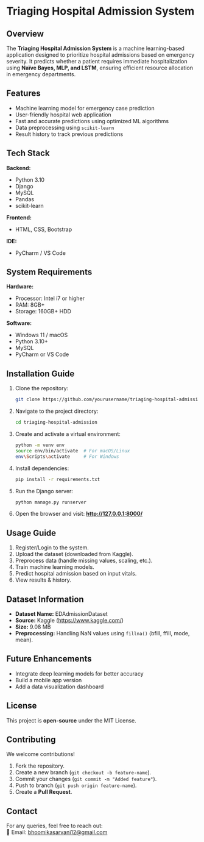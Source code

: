 # Triaging Hospital Admission System  

## Overview  
The **Triaging Hospital Admission System** is a machine learning-based application designed to prioritize hospital admissions based on emergency severity. It predicts whether a patient requires immediate hospitalization using **Naïve Bayes, MLP, and LSTM**, ensuring efficient resource allocation in emergency departments.  

## Features  
- Machine learning model for emergency case prediction  
- User-friendly hospital web application  
- Fast and accurate predictions using optimized ML algorithms  
- Data preprocessing using `scikit-learn`  
- Result history to track previous predictions  

## Tech Stack  

**Backend:**  
- Python 3.10  
- Django  
- MySQL  
- Pandas  
- scikit-learn  

**Frontend:**  
- HTML, CSS, Bootstrap  

**IDE:**  
- PyCharm / VS Code  

## System Requirements  

**Hardware:**  
- Processor: Intel i7 or higher  
- RAM: 8GB+  
- Storage: 160GB+ HDD  

**Software:**  
- Windows 11 / macOS  
- Python 3.10+  
- MySQL  
- PyCharm or VS Code  

## Installation Guide  

1. Clone the repository:  
   ```sh
   git clone https://github.com/yourusername/triaging-hospital-admission.git
   ```  
2. Navigate to the project directory:  
   ```sh
   cd triaging-hospital-admission
   ```  
3. Create and activate a virtual environment:  
   ```sh
   python -m venv env
   source env/bin/activate  # For macOS/Linux
   env\Scripts\activate     # For Windows
   ```  
4. Install dependencies:  
   ```sh
   pip install -r requirements.txt
   ```  
5. Run the Django server:  
   ```sh
   python manage.py runserver
   ```  
6. Open the browser and visit: **http://127.0.0.1:8000/**  

## Usage Guide  

1. Register/Login to the system.  
2. Upload the dataset (downloaded from Kaggle).  
3. Preprocess data (handle missing values, scaling, etc.).  
4. Train machine learning models.  
5. Predict hospital admission based on input vitals.  
6. View results & history.  

## Dataset Information  

- **Dataset Name:** EDAdmissionDataset  
- **Source:** Kaggle (https://www.kaggle.com/)  
- **Size:** 9.08 MB  
- **Preprocessing:** Handling NaN values using `fillna()` (bfill, ffill, mode, mean).  

## Future Enhancements  

- Integrate deep learning models for better accuracy  
- Build a mobile app version  
- Add a data visualization dashboard  

## License  

This project is **open-source** under the MIT License.  

## Contributing  

We welcome contributions!  
1. Fork the repository.  
2. Create a new branch (`git checkout -b feature-name`).  
3. Commit your changes (`git commit -m "Added feature"`).  
4. Push to branch (`git push origin feature-name`).  
5. Create a **Pull Request**.  

## Contact  

For any queries, feel free to reach out:  
📧 Email: bhoomikasarvani12@gmail.com  
